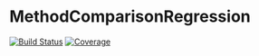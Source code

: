 # MethodComparisonRegression

[![Build Status](https://github.com/yufongpeng/MethodComparisonRegression.jl/actions/workflows/CI.yml/badge.svg?branch=master)](https://github.com/yufongpeng/MethodComparisonRegression.jl/actions/workflows/CI.yml?query=branch%3Amaster)
[![Coverage](https://codecov.io/gh/yufongpeng/MethodComparisonRegression.jl/branch/master/graph/badge.svg)](https://codecov.io/gh/yufongpeng/MethodComparisonRegression.jl)
